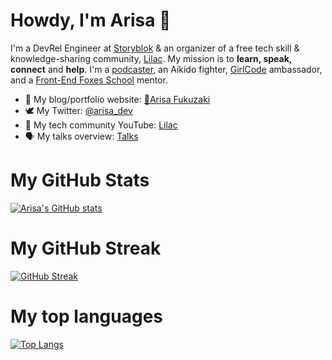 # Howdy, I'm Arisa 👋

I'm a DevRel Engineer at [Storyblok](https://www.storyblok.com/) & an organizer of a free tech skill & knowledge-sharing community, [Lilac](https://lilac.connpass.com/). My mission is to **learn, speak, connect** and **help**. I'm a [podcaster](https://open.spotify.com/show/5wfjNhjD24vDbkqS1pkzwd), an Aikido fighter, [GirlCode](https://www.girl-code.co.uk/) ambassador, and a [Front-End Foxes School](https://frontendfoxes.school/) mentor.


- 🌱 My blog/portfolio website: [🥑Arisa Fukuzaki](https://arisa-fukuzaki.dev/)
- 🕊 My Twitter: [@arisa_dev](https://twitter.com/arisa_dev)
- 👯 My tech community YouTube: [Lilac](https://www.youtube.com/channel/UC9Rh6NpYTVyaoraUmdqPZGA)
- 🗣 My talks overview: [Talks](https://arisa-fukuzaki.dev/talk/)

# My GitHub Stats
[![Arisa's GitHub stats](https://github-readme-stats.vercel.app/api?username=schabibi1)](https://github.com/schabibi1/github-readme-stats)

# My GitHub Streak
[![GitHub Streak](https://github-readme-streak-stats.herokuapp.com/?user=schabibi1)](https://git.io/streak-stats)

# My top languages
[![Top Langs](https://github-readme-stats.vercel.app/api/top-langs/?username=schabibi1)](https://github.com/schabibi1/github-readme-stats)

<!--
**schabibi1/schabibi1** is a ✨ _special_ ✨ repository because its `README.md` (this file) appears on your GitHub profile.

Here are some ideas to get you started:

- 🔭 I’m currently working on ...
- 🌱 I’m currently learning ...
- 👯 I’m looking to collaborate on ...
- 🤔 I’m looking for help with ...
- 💬 Ask me about ...
- 📫 How to reach me: ...
- 😄 Pronouns: ...
- ⚡ Fun fact: ...
-->
